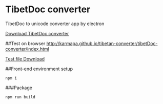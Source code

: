 # TibetDoc converter
TibetDoc to unicode converter app by electron

[Download TibetDoc converter](https://drive.google.com/drive/folders/0B9GraSYa0W12cjJFNFR0MEJNZmM)


##Test on browser
http://karmapa.github.io/tibetan-converter/tibetDoc-converter/index.html

[Test file Download](https://drive.google.com/open?id=0B9GraSYa0W12ZjNUT3RtRzl0bjA)


##Front-end environment setup
```
npm i
```
###Package
```
npm run build
```
